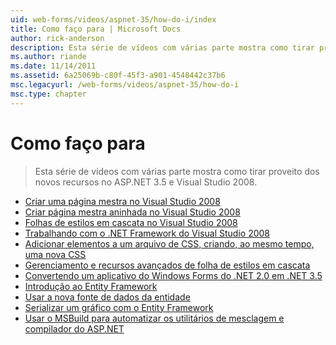 ```yaml
---
uid: web-forms/videos/aspnet-35/how-do-i/index
title: Como faço para | Microsoft Docs
author: rick-anderson
description: Esta série de vídeos com várias parte mostra como tirar proveito dos novos recursos no ASP.NET 3.5 e Visual Studio 2008.
ms.author: riande
ms.date: 11/14/2011
ms.assetid: 6a25069b-c80f-45f3-a901-4548442c37b6
msc.legacyurl: /web-forms/videos/aspnet-35/how-do-i
msc.type: chapter
---
```

<a name="how-do-i"></a>Como faço para
====================
> Esta série de vídeos com várias parte mostra como tirar proveito dos novos recursos no ASP.NET 3.5 e Visual Studio 2008.


- [Criar uma página mestra no Visual Studio 2008](how-do-i-create-a-master-page-in-visual-studio-2008.md)
- [Criar página mestra aninhada no Visual Studio 2008](how-do-i-create-nested-master-page-in-visual-studio-2008.md)
- [Folhas de estilos em cascata no Visual Studio 2008](how-do-i-cascading-style-sheets-in-visual-studio-2008.md)
- [Trabalhando com o .NET Framework do Visual Studio 2008](how-do-i-working-with-visual-studio-2008-net-framework.md)
- [Adicionar elementos a um arquivo de CSS, criando, ao mesmo tempo, uma nova CSS](how-do-i-adding-elements-to-a-css-file-and-create-new-css-on-the-fly.md)
- [Gerenciamento e recursos avançados de folha de estilos em cascata](how-do-i-advance-cascading-style-sheet-features-and-management.md)
- [Convertendo um aplicativo do Windows Forms do .NET 2.0 em .NET 3.5](how-do-i-converting-a-net-20-windows-forms-application-to-net-35.md)
- [Introdução ao Entity Framework](how-do-i-get-started-with-the-entity-framework.md)
- [Usar a nova fonte de dados da entidade](how-do-i-use-the-new-entity-data-source.md)
- [Serializar um gráfico com o Entity Framework](how-do-i-serialize-a-graph-with-the-entity-framework.md)
- [Usar o MSBuild para automatizar os utilitários de mesclagem e compilador do ASP.NET](how-do-i-use-msbuild-to-automate-the-aspnet-compiler-and-merge-utilities.md)
